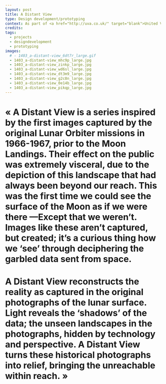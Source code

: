 ```yaml
---
layout: post
title: A Distant View
type: Design development/prototyping
context: As part of <a href="http://uva.co.uk/" target="blank">United Visual Artists</a>  
credits:
tags:
  - projects
  - designdevelopment
  - prototyping
images:
  # - 1403_a-distant-view_6dt7r_large.gif
  - 1403_a-distant-view_mhc9p_large.jpg
  - 1403_a-distant-view_zinkp_large.jpg
  - 1403_a-distant-view_wd6sl_large.jpg
  - 1403_a-distant-view_dt3m9_large.jpg
  - 1403_a-distant-view_g2c8n_large.jpg
  - 1403_a-distant-view_0e14b_large.jpg
  - 1403_a-distant-view_pikqp_large.jpg
---
```


# «&nbsp;A Distant View is a series inspired by the first images captured by the original Lunar Orbiter missions in 1966-1967, prior to the Moon Landings. Their effect on the public was extremely visceral, due to the depiction of this landscape that had always been beyond our reach. This was the first time we could see the surface of the Moon as if we were there —Except that we weren’t. Images like these aren’t captured, but created; it’s a curious thing how we ‘see’ through deciphering the garbled data sent from space.
# A Distant View reconstructs the reality as captured in the original photographs of the lunar surface. Light reveals the ‘shadows’ of the data; the unseen landscapes in the photographs, hidden by technology and perspective. A Distant View turns these historical photographs into relief, bringing the unreachable within reach.&nbsp;»<br>
